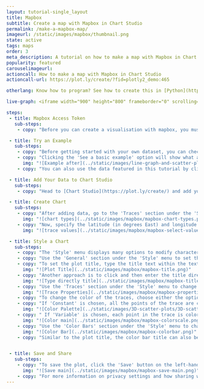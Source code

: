 ```yaml
---
layout: tutorial-single_layout
title: Mapbox
subtitle: Create a map with Mapbox in Chart Studio
permalink: /make-a-mapbox-map/
imageurl: /static/images/mapbox/thumbnail.png
state: active
tags: maps
order: 3
meta_description: A tutorial on how to make a map with Mapbox in Chart Studio.
popularity: featured
carouselimageurl:
actioncall: How to make a map with Mapbox in Chart Studio
actioncall-url: https://plot.ly/create/?fid=plotly2_demo:465

otherlang: Know how to program? See how to create this in [Python](https://plot.ly/python/scattermapbox) or [R](https://plot.ly/r/scattermapbox).

live-graph: <iframe width="900" height="800" frameborder="0" scrolling="no" src="https://plot.ly/~plotly2_demo/465/"></iframe>

steps:
 - title: Mapbox Access Token
   sub-steps:
    - copy: "Before you can create a visualisation with mapbox, you must ensure that you have a mapbox token and that it is added to you Chart Studio account. If you need to do so, check the [Mapbox Setup tutorial](https://help.plot.ly/tutorials/configure-mapbox)."

 - title: Try an Example
   sub-steps:
    - copy: "Before getting started with your own dataset, you can check out an example. First, select the 'Type' menu. Hovering the mouse over the chart type icon will display three options: 1) Charts like this by Plotly users, 2) View tutorials on this chart type, and, 3) See a basic example."
    - copy: "Clicking the 'See a basic example' option will show what a sample chart looks like after adding data and editing with the style. You'll also see what labels and style attributes were selected for this specific chart, as well as the end result."
      img: "![Example after](../static/images/line-graph-and-scatter-plot-with-excel/scatter-try-example.gif)"
    - copy: "You can also use the data featured in this tutorial by clicking on 'Open This Data in Chart Studio' on the left-hand side. It'll open in Chart Studio."

 - title: Add Your Data to Chart Studio
   sub-steps:
    - copy: "Head to [Chart Studio](https://plot.ly/create/) and add your data. You have the option of typing directly in the grid, uploading your file, or entering a URL of an online dataset. Chart Studio accepts .xls, .xlsx, or .csv files. For more information on how to enter your data, see [this](https://help.plot.ly/add-data-to-the-plotly-grid/) tutorial."

 - title: Create Chart
   sub-steps:
    - copy: "After adding data, go to the 'Traces' section under the 'Structure' menu on the left-hand side. Choose the 'Type' of trace, then choose 'Satellite Map' under 'Maps' chart type."
      img: "![chart types](../static/images/mapbox/mapbox-chart-types.png)"
    - copy: "Now, specify the latitude (in degrees East) and longitude (in degrees North) cooordinates from the dropdown menus."
      img: "![trace values](../static/images/mapbox/mapbox-select-values.png)"

 - title: Style a Chart
   sub-steps:
    - copy: "The 'Style' menu displays many options to modify characteristics of the overall chart layout or the individual traces. To see more options about styling the chart visit the [style and layout](https://help.plot.ly/tutorials/#layout) section of the Chart Studio documentation."
    - copy: "Use the 'General' section under the 'Style' menu to set the plot title, and other layout properties."
    - copy: "To set the plot title, type the title text within the textbox provided under the 'Title' property."
      img: "![Plot Title](../static/images/mapbox/mapbox-title.png)"
    - copy: "Another approach is to click and then enter the title directly on the plot interface."
      img: "![Type directly title](../static/images/mapbox/mapbox-title-direct.png)"
    - copy: "Use the 'Traces' section under the 'Style' menu to change the properties of the trace such as the marker (points) symbol, color or size and hoverinfo."
      img: "![Trace Properties](../static/images/mapbox/mapbox-properties.png)"
    - copy: "To change the color of the traces, choose either the option 'Constant' or 'Variable'."
    - copy: "If 'Constant' is chosen, all the points of the trace are colored in the same color. Then choose the color by clicking on the color palette."
      img: "![Color Palette](../static/images/3D-scatter-plots/3D-scatter-color-palette.png)"
    - copy: " If 'Variable' is chosen, each point in the trace is colored according to the data specified. Then choose the desired colorscale from the respective dropdown menu. In this plot, the option 'Variable' is chosen, as seen below."
      img: "![Color main](../static/images/mapbox/mapbox-colorscale.png)"
    - copy: "Use the 'Color Bars' section under the 'Style' menu to change the properties of the color bar such as title, size and position, etc."
      img: "![Color Bar](../static/images/mapbox/mapbox-colorbar.png)"
    - copy: "Similar to the plot title, the color bar title can also be entered directly on the plot interface."


 - title: Save and Share
   sub-steps:
    - copy: "To save the plot, click the 'Save' button on the left-hand side. A save modal will appear, as seen below, where you can specify the filenames and privacy settings for your plot and data grid."
      img: "![Save main](../static/images/mapbox/mapbox-save-main.png)"
    - copy: "For more information on privacy settings and how sharing works, visit Chart Studio's [sharing tutorial](http://help.plot.ly/save-share-and-export-in-plotly/)."
---
```

